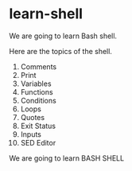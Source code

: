 # learn-shell

We are going to learn Bash shell.

Here are the topics of the shell.

1. Comments 
2. Print
3. Variables
4. Functions
5. Conditions
6. Loops
7. Quotes
8. Exit Status
9. Inputs
10. SED Editor

We are going to learn BASH SHELL 
